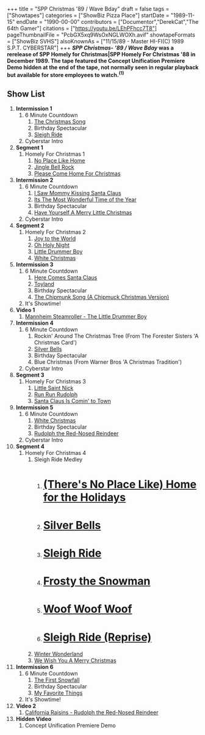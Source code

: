 +++
title = "SPP Christmas '89 / Wave Bday"
draft = false
tags = ["Showtapes"]
categories = ["ShowBiz Pizza Place"]
startDate = "1989-11-15"
endDate = "1990-00-00"
contributors = ["Documentor","DerekCat","The 64th Gamer"]
citations = ["https://youtu.be/LEhPFhcc7T8"]
pageThumbnailFile = "PcbGX5xq9WsOxNGLWOXh.avif"
showtapeFormats = ["ShowBiz SVHS"]
alsoKnownAs = ["11/15/89 - Master HI-FI(C) 1989 S.P.T. CYBERSTAR"]
+++
***SPP Christmas- '89 / Wave Bday* was a rerelease of SPP Homely for Christmas|SPP Homely For Christmas '88 in December 1989.
The tape featured the Concept Unification Premiere Demo hidden at the end of the tape, not normally seen in regular playback but available for store employees to watch.<sup>(1)</sup>**

## Show List

1.  **Intermission 1**
    1.  6 Minute Countdown
        1.  [The Christmas Song](https://en.wikipedia.org/wiki/Ella_Wishes_You_a_Swinging_Christmas)
        2.  Birthday Spectacular
        3.  [Sleigh Ride](https://en.wikipedia.org/wiki/Merry_Christmas_(Johnny_Mathis_album))
    2.  Cyberstar Intro
2.  **Segment 1**
    1.  Homely For Christmas 1
        1.  [No Place Like Home](https://en.wikipedia.org/wiki/That_Christmas_Feeling)
        2.  [Jingle Bell Rock](https://en.wikipedia.org/wiki/Jingle_Bell_Rock)
        3.  [Please Come Home For Christmas](https://en.wikipedia.org/wiki/Please_Come_Home_for_Christmas)
3.  **Intermission 2**
    1.  6 Minute Countdown
        1.  [I Saw Mommy Kissing Santa Claus](https://en.wikipedia.org/wiki/Jackson_5_Christmas_Album)
        2.  [Its The Most Wonderful Time of the Year](https://en.wikipedia.org/wiki/The_Andy_Williams_Christmas_Album)
        3.  Birthday Spectacular
        4.  [Have Yourself A Merry Little Christmas](https://en.wikipedia.org/wiki/A_Crystal_Christmas)
    2.  Cyberstar Intro
4.  **Segment 2**
    1.  Homely For Christmas 2
        1.  [Joy to the World](https://en.wikipedia.org/wiki/Joy_to_the_World)
        2.  [Oh Holy Night](https://en.wikipedia.org/wiki/O_Holy_Night)
        3.  [Little Drummer Boy](https://en.wikipedia.org/wiki/The_Little_Drummer_Boy)
        4.  [White Christmas](https://en.wikipedia.org/wiki/White_Christmas_(song))
5.  **Intermission 3**
    1.  6 Minute Countdown
        1.  [Here Comes Santa Claus](https://en.wikipedia.org/wiki/Here_Comes_Santa_Claus)
        2.  [Toyland](https://en.wikipedia.org/wiki/The_Perry_Como_Christmas_Album)
        3.  Birthday Spectacular
        4.  [The Chipmunk Song (A Chipmuck Christmas Version)](https://en.wikipedia.org/wiki/A_Chipmunk_Christmas)
    2.  It's Showtime!
6.  **Video 1**
    1.  [Mannheim Steamroller - The Little Drummer Boy](https://en.wikipedia.org/wiki/A_Fresh_Aire_Christmas)
7.  **Intermission 4**
    1.  6 Minute Countdown
        1.  Rockin' Around The Christmas Tree (From The Forester Sisters 'A Christmas Card')
        2.  [Silver Bells](https://en.wikipedia.org/wiki/Merry_Christmas_(The_Supremes_album))
        3.  Birthday Spectacular
        4.  Blue Christmas (From Warner Bros 'A Christmas Tradition')
    2.  Cyberstar Intro
8.  **Segment 3**
    1.  Homely For Christmas 3
        1.  [Little Saint Nick](https://en.wikipedia.org/wiki/Little_Saint_Nick)
        2.  [Run Run Rudolph](https://en.wikipedia.org/wiki/Run_Rudolph_Run)
        3.  [Santa Claus Is Comin' to Town](https://en.wikipedia.org/wiki/Santa_Claus_Is_Comin%27_to_Town)
9.  **Intermission 5**
    1.  6 Minute Countdown
        1.  [White Christmas](https://en.wikipedia.org/wiki/White_Christmas_(song))
        2.  Birthday Spectacular
        3.  [Rudolph the Red-Nosed Reindeer](https://en.wikipedia.org/wiki/Goin%27_Home_for_Christmas)
    2.  Cyberstar Intro
10. **Segment 4**
    1.  Homely For Christmas 4
        1.  Sleigh Ride Medley
            1.  # [(There's No Place Like) Home for the Holidays](https://en.wikipedia.org/wiki/Home_for_the_Holidays_(song))
            2.  # [Silver Bells](https://en.wikipedia.org/wiki/Silver_Bells)
            3.  # [Sleigh Ride](https://en.wikipedia.org/wiki/A_Christmas_Gift_for_You_from_Phil_Spector)
            4.  # [Frosty the Snowman](https://en.wikipedia.org/wiki/Frosty_the_Snowman)
            5.  # [Woof Woof Woof](https://en.wikipedia.org/wiki/The_Singing_Dogs)
            6.  # [Sleigh Ride (Reprise)](https://en.wikipedia.org/wiki/A_Christmas_Gift_for_You_from_Phil_Spector)
        2.  [Winter Wonderland](https://en.wikipedia.org/wiki/Winter_Wonderland)
        3.  [We Wish You A Merry Christmas](https://en.wikipedia.org/wiki/We_Wish_You_a_Merry_Christmas)
11. **Intermission 6**
    1.  6 Minute Countdown
        1.  [The First Snowfall](https://en.wikipedia.org/wiki/Christmas_Portrait)
        2.  Birthday Spectacular
        3.  [My Favorite Things](https://en.wikipedia.org/wiki/Christmas_(Kenny_Rogers_album))
    2.  It's Showtime!
12. **Video 2**
    1.  [California Raisins - Rudolph the Red-Nosed Reindeer](https://en.wikipedia.org/wiki/A_Claymation_Christmas_Celebration)
13. **Hidden Video**
    1.  Concept Unification Premiere Demo  
